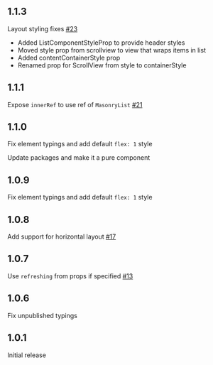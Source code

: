 ## 1.1.3

Layout styling fixes [#23](https://github.com/hyochan/react-native-masonry-list/pull/23)

- Added ListComponentStyleProp to provide header styles
- Moved style prop from scrollview to view that wraps items in list
- Added contentContainerStyle prop
- Renamed prop for ScrollView from style to containerStyle

## 1.1.1

Expose `innerRef` to use ref of `MasonryList` [#21](https://github.com/hyochan/react-native-masonry-list/pull/21)

## 1.1.0

Fix element typings and add default `flex: 1` style

Update packages and make it a pure component

## 1.0.9

Fix element typings and add default `flex: 1` style

## 1.0.8

Add support for horizontal layout [#17](https://github.com/hyochan/react-native-masonry-list/pull/17)

## 1.0.7

Use `refreshing` from props if specified [#13](https://github.com/hyochan/react-native-masonry-list/pull/13)

## 1.0.6

Fix unpublished typings

## 1.0.1

Initial release
